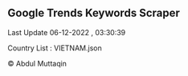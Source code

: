 

## Google Trends Keywords Scraper 
 
Last Update 06-12-2022 , 03:30:39

Country List :
VIETNAM.json



© Abdul Muttaqin 

